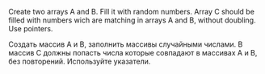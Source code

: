 Create two arrays A and B. Fill it with random numbers.
Array C should be filled with numbers wich are matching in arrays A and B, without doubling.
Use pointers.

Создать массив A и B, заполнить массивы случайными числами. В массив C должны попасть числа которые
совпадают в массивах A и B, без повторений. Используйте указатели.
